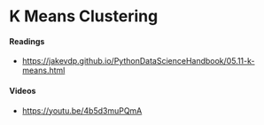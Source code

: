 # K Means Clustering

#### Readings
- https://jakevdp.github.io/PythonDataScienceHandbook/05.11-k-means.html

#### Videos
- https://youtu.be/4b5d3muPQmA
